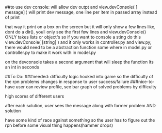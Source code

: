 ##to use dev console:
will allow dev outpt
and view.devConsole( [ message] )
will print dev message, one line per item in passed array
instead of print 

that way it print on a box on the screen
but it will only show a few lines
like, dont do a dir(), youll only see the first few lines
and view.devConsole() ONLY takes lists or object's
so if you want to console a sting do this
view.devConsole( [string] )
and it only works in controller.py and view.py, there would need to be a abstraction function some where in model.py or controller.py to make it work with in model.py

on the devconsole takes a second argument that will sleep the function
Its an int in seconds 

##To Do:
###needed:
difficulty logic hooked into game so the difficulty of the rpn problems changes  in response to user success/failure
###nice-to-have
user can review profile, see bar graph of solved problems by difficulty

high scores of different users

after each solution, user sees the message along with former problem AND solution

have some kind of race against something so the user has to figure out the rpn before some visual thing happens(hammer drops)